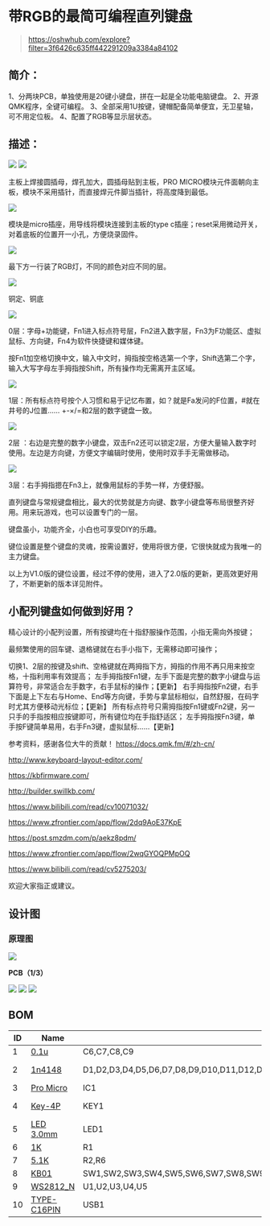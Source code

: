 # **带RGB的最简可编程直列键盘**

> https://oshwhub.com/explore?filter=3f6426c635ff442291209a3384a84102

## 简介：

1、分两块PCB，单独使用是20键小键盘，拼在一起是全功能电脑键盘。 2、开源QMK程序，全键可编程。 3、全部采用1U按键，键帽配备简单便宜，无卫星轴，可不用定位板。 4、配置了RGB等显示层状态。

## 描述：

<img src="\带RGB的最简可编程直列键盘\p1.png">

<img src="\带RGB的最简可编程直列键盘\p2.png">

主板上焊接圆插母，焊孔加大，圆插母贴到主板，PRO MICRO模块元件面朝向主板，模块不采用插针，而直接焊元件脚当插针，将高度降到最低。

<img src="\带RGB的最简可编程直列键盘\p3.png">

模块是micro插座，用导线将模块连接到主板的type c插座；reset采用微动开关，对着底板的位置开一小孔，方便烧录固件。

<img src="\带RGB的最简可编程直列键盘\p4.png">

最下方一行装了RGB灯，不同的颜色对应不同的层。

<img src="\带RGB的最简可编程直列键盘\p5.png">

铜定、铜底

<img src="\带RGB的最简可编程直列键盘\p6.png">

0层：字母+功能键，Fn1进入标点符号层，Fn2进入数字层，Fn3为F功能区、虚拟鼠标、方向键，Fn4为软件快捷键和媒体键。

按Fn1加空格切换中文，输入中文时，拇指按空格选第一个字，Shift选第二个字，输入大写字母左手拇指按Shift，所有操作均无需离开主区域。

<img src="\带RGB的最简可编程直列键盘\p7.png">

1层：所有标点符号按个人习惯和易于记忆布置，如？就是Fa发问的F位置，#就在井号的J位置…… +-×/=和2层的数字键盘一致。

<img src="\带RGB的最简可编程直列键盘\p8.png">

2层 ：右边是完整的数字小键盘，双击Fn2还可以锁定2层，方便大量输入数字时使用。左边是方向键，方便文字编辑时使用，使用时双手手无需做移动。

<img src="\带RGB的最简可编程直列键盘\p9.png">

3层：右手拇指摁在Fn3上，就像用鼠标的手势一样，方便舒服。

直列键盘与常规键盘相比，最大的优势就是方向键、数字小键盘等布局很整齐好用。用来玩游戏，也可以设置专门的一层。

键盘虽小，功能齐全，小白也可享受DIY的乐趣。

键位设置是整个键盘的灵魂，按需设置好，使用将很方便，它很快就成为我唯一的主力键盘。

 

以上为V1.0版的键位设置，经过不停的使用，进入了2.0版的更新，更高效更好用了，不断更新的版本详见附件。

## **小配列键盘如何做到好用？**

精心设计的小配列设置，所有按键均在十指舒服操作范围，小指无需向外按键；

最频繁使用的回车键、退格键就在右手小指下，无需移动即可操作；

切换1、2层的按键及shift、空格键就在两拇指下方，拇指的作用不再只用来按空格，十指利用率有效提高；
左手拇指按Fn1键，左手下面是完整的数字小键盘与运算符号，非常适合左手数字，右手鼠标的操作；【更新】
右手拇指按Fn2键，右手下面是上下左右与Home、End等方向键，手势与拿鼠标相似，自然舒服，在码字时尤其方便移动光标位；【更新】
所有标点符号只需拇指按Fn1键或Fn2键，另一只手的手指按相应按键即可，所有键位均在手指舒适区；
左手拇指按Fn3键，单手按F键简单易用，右手Fn3键，虚拟鼠标……【更新】

 参考资料，感谢各位大牛的贡献！
https://docs.qmk.fm/#/zh-cn/

http://www.keyboard-layout-editor.com/

https://kbfirmware.com/

http://builder.swillkb.com/

https://www.bilibili.com/read/cv10071032/

https://www.zfrontier.com/app/flow/2dq9AoE37KpE

https://post.smzdm.com/p/aekz8pdm/

https://www.zfrontier.com/app/flow/2wqGYOQPMpOQ

https://www.bilibili.com/read/cv5275203/

 

欢迎大家指正或建议。

## **设计图**

### **原理图**

<img src="\带RGB的最简可编程直列键盘\Schematic_RGB键盘_2022-08-13.png">

**PCB（1/3）**

<img src="\带RGB的最简可编程直列键盘\PCB_PCB-ProMicro-IQP40_2022-08-13.png">

<img src="\带RGB的最简可编程直列键盘\PCB_IQP40-BOX002_2022-08-13.png">

<img src="\带RGB的最简可编程直列键盘\PCB_IQP40-BOX001_2022-08-14.png">

## **BOM**

| ID   | Name                                                         | Designator                                                   | Footprint                                                    | Quantity |
| ---- | ------------------------------------------------------------ | ------------------------------------------------------------ | ------------------------------------------------------------ | -------- |
| 1    | [0.1u](https://lceda.cn/component/24eeb2ceca08480b92b847b6a310acda) | C6,C7,C8,C9                                                  | [C0603](https://lceda.cn/component/f8151fdc728a41ebbc304e11d39e5437) | 4        |
| 2    | [1n4148](https://lceda.cn/component/218e666ab2584477ad4d7dc4daa387b2) | D1,D2,D3,D4,D5,D6,D7,D8,D9,D10,D11,D12,D13,D14,D15,D16,D17,D18,D19,D20 | [LL-34_L3.5-W1.5-RD01](https://lceda.cn/component/c5e105eee5954e659331c857d20e552e) | 20       |
| 3    | [Pro Micro](https://lceda.cn/component/1ca61422cff7477a9984505524577227) | IC1                                                          | [PRO-MICRO](https://lceda.cn/component/b1a204418c6549c1bac9a784252335bb) | 1        |
| 4    | [Key-4P](https://lceda.cn/component/21507fe462954ebb909a348552869f94) | KEY1                                                         | [KEY-TH_4P-L6.0-W6.0-P4.50](https://lceda.cn/component/9096c4e6bc254754b0b895e85df2faca) | 1        |
| 5    | [LED 3.0mm](https://lceda.cn/component/506254561eca4270a007513acd0c2231) | LED1                                                         | [L-T-A](https://lceda.cn/component/02b501f3f3c943148e9656c88d4969a8) | 1        |
| 6    | [1K](https://lceda.cn/component/5d56951fd43d4b5083b0f3cd9bfd5587) | R1                                                           | [R0805](https://lceda.cn/component/b60f399a7a7e41848b2be1eb49c79141) | 1        |
| 7    | [5.1K](https://lceda.cn/component/51396451669a42ceb1d244eb840eec0d) | R2,R6                                                        | [R0805](https://lceda.cn/component/769626f169ec49d9867bc27eb696b6b9) | 2        |
| 8    | [KB01](https://lceda.cn/component/7f7602236a5740a9a981816affcdb7c4) | SW1,SW2,SW3,SW4,SW5,SW6,SW7,SW8,SW9,SW10,SW11,SW12,SW13,SW14,SW15,SW16,SW17,SW18,SW19,SW20 | [KB01B](https://lceda.cn/component/774963096921420a829d2a9d49768ac9) | 20       |
| 9    | [WS2812_N](https://lceda.cn/component/4c98fa304fe44967af736f2906054de3) | U1,U2,U3,U4,U5                                               | [WS2812_1206_FT_N_1](https://lceda.cn/component/8851215fa4194e32aa81508322259b94) | 5        |
| 10   | [TYPE-C16PIN](https://lceda.cn/component/8db579ef59084e01bcdf9ec2f05cfe5d) | USB1                                                         | [USB-C-SMD_TYPE-C16PIN](https://lceda.cn/component/6d4ccf98d88248ecab1247f9e0c9ea9d) | 1        |

